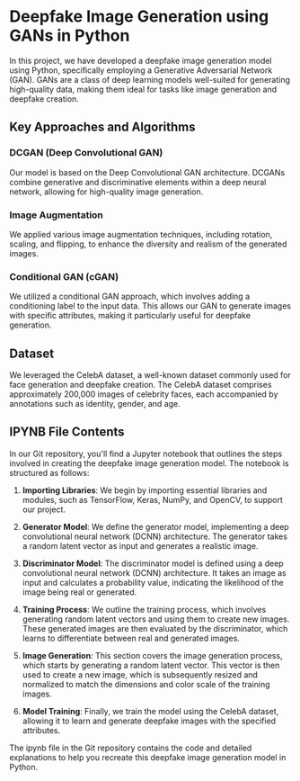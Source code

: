 # Deepfake Image Generation using GANs in Python

In this project, we have developed a deepfake image generation model using Python, specifically employing a Generative Adversarial Network (GAN). GANs are a class of deep learning models well-suited for generating high-quality data, making them ideal for tasks like image generation and deepfake creation.

## Key Approaches and Algorithms

### DCGAN (Deep Convolutional GAN)
Our model is based on the Deep Convolutional GAN architecture. DCGANs combine generative and discriminative elements within a deep neural network, allowing for high-quality image generation.

### Image Augmentation
We applied various image augmentation techniques, including rotation, scaling, and flipping, to enhance the diversity and realism of the generated images.

### Conditional GAN (cGAN)
We utilized a conditional GAN approach, which involves adding a conditioning label to the input data. This allows our GAN to generate images with specific attributes, making it particularly useful for deepfake generation.

## Dataset

We leveraged the CelebA dataset, a well-known dataset commonly used for face generation and deepfake creation. The CelebA dataset comprises approximately 200,000 images of celebrity faces, each accompanied by annotations such as identity, gender, and age.

## IPYNB File Contents

In our Git repository, you'll find a Jupyter notebook that outlines the steps involved in creating the deepfake image generation model. The notebook is structured as follows:

1. **Importing Libraries**: We begin by importing essential libraries and modules, such as TensorFlow, Keras, NumPy, and OpenCV, to support our project.

2. **Generator Model**: We define the generator model, implementing a deep convolutional neural network (DCNN) architecture. The generator takes a random latent vector as input and generates a realistic image.

3. **Discriminator Model**: The discriminator model is defined using a deep convolutional neural network (DCNN) architecture. It takes an image as input and calculates a probability value, indicating the likelihood of the image being real or generated.

4. **Training Process**: We outline the training process, which involves generating random latent vectors and using them to create new images. These generated images are then evaluated by the discriminator, which learns to differentiate between real and generated images.

5. **Image Generation**: This section covers the image generation process, which starts by generating a random latent vector. This vector is then used to create a new image, which is subsequently resized and normalized to match the dimensions and color scale of the training images.

6. **Model Training**: Finally, we train the model using the CelebA dataset, allowing it to learn and generate deepfake images with the specified attributes.

The ipynb file in the Git repository contains the code and detailed explanations to help you recreate this deepfake image generation model in Python.

